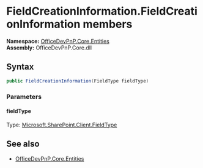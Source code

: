 # FieldCreationInformation.FieldCreationInformation members 
**Namespace:** [OfficeDevPnP.Core.Entities](OfficeDevPnP.Core.Entities.md)  
**Assembly:** OfficeDevPnP.Core.dll  
## Syntax
```C#
public FieldCreationInformation(FieldType fieldType)
```
### Parameters
#### fieldType
Type: [Microsoft.SharePoint.Client.FieldType](Microsoft.SharePoint.Client.FieldType.md) 
#### 
## See also
- [OfficeDevPnP.Core.Entities](OfficeDevPnP.Core.Entities.md)
